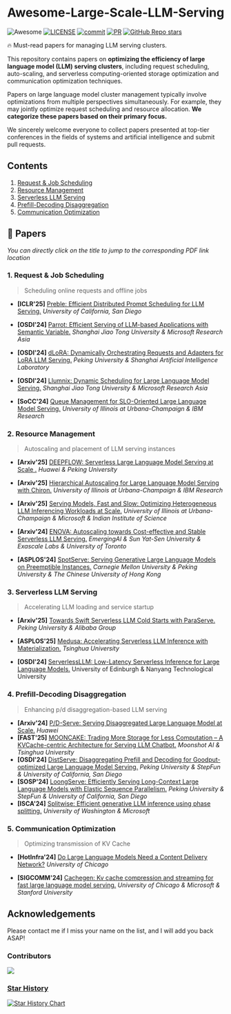 # Awesome-Large-Scale-LLM-Serving

![Awesome](https://cdn.rawgit.com/sindresorhus/awesome/d7305f38d29fed78fa85652e3a63e154dd8e8829/media/badge.svg) [![LICENSE](https://img.shields.io/github/license/Xnhyacinth/Awesome-LLM-Long-Context-Modeling)](https://github.com/Ketonmi/Awesome-Large-Scale-LLM-Serving/blob/main/LICENSE) [![commit](https://img.shields.io/github/last-commit/Ketonmi/Awesome-Large-Scale-LLM-Serving?color=blue)](https://github.com/Ketonmi/Awesome-Large-Scale-LLM-Serving/commits/main/) [![PR](https://img.shields.io/badge/PRs-Welcome-red)](https://github.com/Ketonmi/Awesome-Large-Scale-LLM-Serving/pulls) [![GitHub Repo stars](https://img.shields.io/github/stars/Ketonmi/Awesome-Large-Scale-LLM-Serving)](https://github.com/Ketonmi/Awesome-Large-Scale-LLM-Serving)


🔥 Must-read papers for managing LLM serving clusters.



This repository contains papers on **optimizing the efficiency of large language model (LLM) serving clusters**, including request scheduling, auto-scaling, and serverless computing-oriented storage optimization and communication optimization techniques. 

Papers on large language model cluster management typically involve optimizations from multiple perspectives simultaneously. For example, they may jointly optimize request scheduling and resource allocation. **We categorize these papers based on their primary focus.**

We sincerely welcome everyone to collect papers presented at top-tier conferences in the fields of systems and artificial intelligence and submit pull requests.



## Contents

1. [Request & Job Scheduling](#request-job-scheduling)
2. [Resource Management](#resource-management)
3. [Serverless LLM Serving](#serverless-llm-serving)
4. [Prefill-Decoding Disaggregation](#prefill-decoding-disaggregation)
5. [Communication Optimization](#communication-optimization)



## 📜 Papers

*You can directly click on the title to jump to the corresponding PDF link location*

### <span id="request-job-scheduling">1. Request & Job Scheduling</span>

> Scheduling online requests and offline jobs

- **\[ICLR'25\]** [Preble: Efficient Distributed Prompt Scheduling for LLM Serving.](https://arxiv.org/abs/2407.00023)  *University of California, San Diego*
- **\[OSDI'24\]** [Parrot: Efficient Serving of LLM-based Applications with Semantic Variable.](https://www.usenix.org/conference/osdi24/presentation/lin-chaofan)  *Shanghai Jiao Tong University & Microsoft Research Asia*

- **\[OSDI'24\]** [dLoRA: Dynamically Orchestrating Requests and Adapters for LoRA LLM Serving.](https://www.usenix.org/conference/osdi24/presentation/wu-bingyang)  *Peking University & Shanghai Artificial Intelligence Laboratory*
- **\[OSDI'24\]** [Llumnix: Dynamic Scheduling for Large Language Model Serving.](https://www.usenix.org/conference/osdi24/presentation/sun-biao)  *Shanghai Jiao Tong University & Microsoft Research Asia*
- **\[SoCC'24\]** [Queue Management for SLO-Oriented Large Language Model Serving.](https://dl.acm.org/doi/10.1145/3698038.3698523)  *University of Illinois at Urbana-Champaign & IBM Research*

### <span id="resource-management">2. Resource Management</span>

> Autoscaling and placement of LLM serving instances

- **\[Arxiv'25\]** [DEEPFLOW: Serverless Large Language Model Serving at Scale .](https://arxiv.org/abs/2501.14417)  *Huawei & Peking University* 
- **\[Arxiv'25\]** [Hierarchical Autoscaling for Large Language Model Serving with Chiron.](https://arxiv.org/abs/2501.08090)  *University of Illinois at Urbana-Champaign & IBM Research*
- **\[Arxiv'25\]** [Serving Models, Fast and Slow: Optimizing Heterogeneous LLM Inferencing Workloads at Scale.](https://arxiv.org/abs/2502.14617)  *University of Illinois at Urbana-Champaign &  Microsoft & Indian Institute of Science*
- **\[Arxiv'24\]** [ENOVA: Autoscaling towards Cost-effective and Stable Serverless LLM Serving.](https://arxiv.org/abs/2407.09486)  *EmergingAI  &  Sun Yat-Sen University &  Exascale Labs & University of Toronto*

- **\[ASPLOS'24\]** [SpotServe: Serving Generative Large Language Models on Preemptible Instances.](https://dl.acm.org/doi/10.1145/3620665.3640411)  *Carnegie Mellon University &  Peking University  &  The Chinese University of Hong Kong*

### <span id="serverless-llm-serving">3. Serverless LLM Serving</span>

> Accelerating LLM loading and service startup

- **\[Arxiv'25\]** [Towards Swift Serverless LLM Cold Starts with ParaServe.](https://arxiv.org/abs/2502.15524)  *Peking University &   Alibaba Group*
- **\[ASPLOS'25\]** [Medusa: Accelerating Serverless LLM Inference with Materialization.](https://dl.acm.org/doi/10.1145/3669940.3707285)  *Tsinghua University* 

- **\[OSDI'24\]** [ ServerlessLLM: Low-Latency Serverless Inference for Large Language Models.](https://www.usenix.org/conference/osdi24/presentation/fu) University of Edinburgh & Nanyang Technological University

### <span id="prefill-decoding-disaggregation">4. Prefill-Decoding Disaggregation</span>

> Enhancing p/d disaggregation-based LLM serving

- **\[Arxiv'24\]** [P/D-Serve: Serving Disaggregated Large Language Model at Scale.](https://arxiv.org/abs/2408.08147)  *Huawei*
- **\[FAST'25\]** [MOONCAKE: Trading More Storage for Less Computation – A KVCache-centric Architecture for Serving LLM Chatbot.](https://www.usenix.org/system/files/fast25-qin.pdf) *Moonshot AI & Tsinghua University*
- **\[OSDI'24\]** [DistServe: Disaggregating Prefill and Decoding for Goodput-optimized Large Language Model Serving.](https://www.usenix.org/conference/osdi24/presentation/zhong-yinmin) *Peking University & StepFun & University of California, San Diego*
- **\[SOSP'24\]** [LoongServe: Efficiently Serving Long-Context Large Language Models with Elastic Sequence Parallelism.]( https://dl.acm.org/doi/10.1145/3694715.3695948 ) *Peking University & StepFun & University of California, San Diego*
- **\[ISCA'24\]** [Splitwise: Efficient generative LLM inference using phase splitting.](https://ieeexplore.ieee.org/document/10609649) *University of Washington  &  Microsoft*

### <span id="communication-optimization">5. Communication Optimization</span>

> Optimizing transmission of KV Cache

- **\[HotInfra'24\]** [Do Large Language Models Need a Content Delivery Network?](https://arxiv.org/pdf/2409.13761) *University of Chicago*

- **\[SIGCOMM'24\]** [Cachegen: Kv cache compression and streaming for fast large language model serving.](https://dl.acm.org/doi/10.1145/3651890.3672274) *University of Chicago &  Microsoft &  Stanford University*

## Acknowledgements

Please contact me if I miss your name on the list, and I will add you back ASAP!

### Contributors

<a href="https://github.com/Ketonmi/Awesome-Large-Scale-LLM-Serving/graphs/contributors">
  <img src="https://contrib.rocks/image?repo=Ketonmi/Awesome-Large-Scale-LLM-Serving"/>

### Star History

[![Star History Chart](https://api.star-history.com/svg?repos=Ketonmi/Awesome-Large-Scale-LLM-Serving&type=Timeline)](https://github.com/Ketonmi/Awesome-Large-Scale-LLM-Serving/stargazers)
